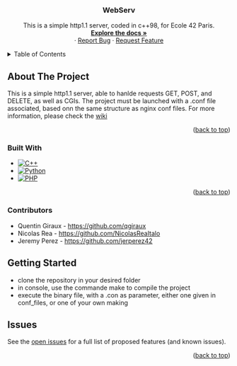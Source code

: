 <!-- Improved compatibility of back to top link: See: https://github.com/othneildrew/Best-README-Template/pull/73 -->
<a id="readme-top"></a>
<!--
*** Thanks for checking out the Best-README-Template. If you have a suggestion
*** that would make this better, please fork the repo and create a pull request
*** or simply open an issue with the tag "enhancement".
*** Don't forget to give the project a star!
*** Thanks again! Now go create something AMAZING! :D
-->



<!-- PROJECT SHIELDS -->
<!--
*** I'm using markdown "reference style" links for readability.
*** Reference links are enclosed in brackets [ ] instead of parentheses ( ).
*** See the bottom of this document for the declaration of the reference variables
*** for contributors-url, forks-url, etc. This is an optional, concise syntax you may use.
*** https://www.markdownguide.org/basic-syntax/#reference-style-links
-->





<!-- PROJECT LOGO -->
<br />
<div align="center">

<h3 align="center">WebServ</h3>

  <p align="center">
     This is a simple http1.1 server, coded in c++98, for Ecole 42 Paris.
    <br />
    <a href="https://github.com/qgiraux/WebServ"><strong>Explore the docs »</strong></a>
    <br />
    ·
    <a href="https://github.com/qgiraux/WebServ/issues/new?labels=bug&template=bug-report---.md">Report Bug</a>
    ·
    <a href="https://github.com/qgiraux/WebServ/issues/new?labels=enhancement&template=feature-request---.md">Request Feature</a>
  </p>
</div>



<!-- TABLE OF CONTENTS -->
<details>
  <summary>Table of Contents</summary>
  <ol>
    <li>
      <a href="#about-the-project">About The Project</a>
      <ul>
        <li><a href="#built-with">Built With</a></li>
      </ul>
    </li>
    <li>
      <a href="#getting-started">Getting Started</a>
      <ul>
        <li><a href="#prerequisites">Prerequisites</a></li>
        <li><a href="#installation">Installation</a></li>
      </ul>
    </li>
    <li><a href="#usage">Usage</a></li>
    <li><a href="#roadmap">Roadmap</a></li>
    <li><a href="#contributing">Contributing</a></li>
    <li><a href="#license">License</a></li>
    <li><a href="#contact">Contact</a></li>
    <li><a href="#acknowledgments">Acknowledgments</a></li>
  </ol>
</details>



<!-- ABOUT THE PROJECT -->
## About The Project

This is a simple http1.1 server, able to hanlde requests GET, POST, and DELETE, as well as CGIs. The project must be launched with a .conf file associated, based onn the same structure as nginx conf files. For more information, please check the <a href="https://github.com/qgiraux/WebServ/wiki">wiki</a>

<p align="right">(<a href="#readme-top">back to top</a>)</p>



### Built With

* [![C++][C++]][C++-url]
* [![Python][Python]][Python-url]
* [![PHP][PHP]][PHP-url]

<p align="right">(<a href="#readme-top">back to top</a>)</p>

### Contributors
* Quentin Giraux  - https://github.com/qgiraux
* Nicolas Rea     - https://github.com/NicolasReaItalo
* Jeremy Perez    - https://github.com/jerperez42



<!-- GETTING STARTED -->
## Getting Started

* clone the repository in your desired folder
* in console, use the commande make to compile the project
* execute the binary file, with a .con as parameter, either one given in conf_files, or one of your own making

<!-- ROADMAP -->
## Issues

See the [open issues](https://github.com/agiraux/WebServ/issues) for a full list of proposed features (and known issues).

<p align="right">(<a href="#readme-top">back to top</a>)</p>


<!-- MARKDOWN LINKS & IMAGES -->
<!-- https://www.markdownguide.org/basic-syntax/#reference-style-links -->
[qgiraux]: https://img.shields.io/badge/GitHub-100000?style=for-the-badge&logo=github&logoColor=white
[contributors-shield]: https://img.shields.io/github/contributors/github_username/repo_name.svg?style=for-the-badge
[contributors-url]: https://github.com/github_username/repo_name/graphs/contributors
[forks-shield]: https://img.shields.io/github/forks/github_username/repo_name.svg?style=for-the-badge
[forks-url]: https://github.com/github_username/repo_name/network/members
[stars-shield]: https://img.shields.io/github/stars/github_username/repo_name.svg?style=for-the-badge
[stars-url]: https://github.com/github_username/repo_name/stargazers
[issues-shield]: https://img.shields.io/github/issues/github_username/repo_name.svg?style=for-the-badge
[issues-url]: https://github.com/github_username/repo_name/issues
[license-shield]: https://img.shields.io/github/license/github_username/repo_name.svg?style=for-the-badge
[license-url]: https://github.com/github_username/repo_name/blob/master/LICENSE.txt
[linkedin-shield]: https://img.shields.io/badge/-LinkedIn-black.svg?style=for-the-badge&logo=linkedin&colorB=555
[linkedin-url]: https://linkedin.com/in/linkedin_username
[product-screenshot]: images/screenshot.png
[Next.js]: https://img.shields.io/badge/next.js-000000?style=for-the-badge&logo=nextdotjs&logoColor=white
[Next-url]: https://nextjs.org/
[C++]: https://img.shields.io/badge/C++-00599C?style=for-the-badge&logo=c%2B%2B&logoColor=white
[C++-url]: https://isocpp.org/
[Python]: https://img.shields.io/badge/Python-3776AB?style=for-the-badge&logo=python&logoColor=white
[Python-url]: https://www.python.org/
[PHP]: https://img.shields.io/badge/PHP-777BB4?style=for-the-badge&logo=php&logoColor=white
[PHP-url]: https://www.php.net/

